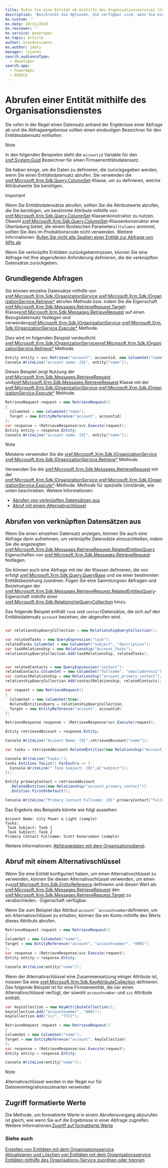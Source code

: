 ```yaml
---
title: Rufen Sie eine Entität ab mithilfe des Organisationsservices (Common Data Service für Apps)| Microsoft Docs
description: 'Beschreibt die Optionen, die verfügbar sind, wenn Sie einen Datensatz programmgesteuert abrufen'
ms.custom: ''
ms.date: 10/31/2018
ms.reviewer: ''
ms.service: powerapps
ms.topic: article
author: brandonsimons
ms.author: jdaly
manager: ryjones
search.audienceType:
  - developer
search.app:
  - PowerApps
  - D365CE
---
```

# <a name="retrieve-an-entity-using-the-organization-service"></a>Abrufen einer Entität mithilfe des Organisationsdienstes

Sie rufen in der Regel einen Datensatz anhand der Ergebnisse einer Abfrage ab und die Abfrageergebnisse sollten einen eindeutigen Bezeichner für den Entitätsdatensatz enthalten.

> [!NOTE]
> In den folgenden Beispielen steht die `accountid` Variable für den <xref:System.Guid> Bezeichner für einen Firmaenentitätsdatensatz.

Sie haben einige, um die Daten zu definieren, die zurückgegeben werden, wenn Sie einen Entitätsdatensatz abrufen. Sie verwenden die <xref:Microsoft.Xrm.Sdk.Query.ColumnSet>-Klasse, um zu definieren, welche Attributwerte Sie benötigen.


> [!IMPORTANT]
> Wenn Sie Entitätsdatensätze abrufen, sollten Sie die Attributwerte abrufen, die Sie benötigen, um bestimmte Attribute mithilfe von <xref:Microsoft.Xrm.Sdk.Query.ColumnSet> Klassenkonstruktor zu nutzen. Obwohl <xref:Microsoft.Xrm.Sdk.Query.ColumnSet>-Klassenkonstruktor eine Überladung bietet, die einem Booleschen Parameter`allColumns` annimmt, sollten Sie dies im Produktionscode nicht verwenden. Weitere Informationen: [Rufen Sie nicht alle Spalten einer Entität zur Abfrage von APIs ab](/dynamics365/customer-engagement/guidance/data/retrieve-specific-columns-entity-via-query-apis)

Wenn Sie verknüpfte Entitäten zurückgebenmüssen, können Sie eine Abfrage mit Ihre abgerufenen Anforderung definieren, die die verknüpften Datensätze zurückgeben.


## <a name="basic-retrieve"></a>Grundlegende Abfragen

Sie können einzelne Datensätze mithilfe von <xref:Microsoft.Xrm.Sdk.IOrganizationService>.<xref:Microsoft.Xrm.Sdk.IOrganizationService.Retrieve*> abrufen Methode bzw. indem Sie die Eigenschaft <xref:Microsoft.Xrm.Sdk.Messages.RetrieveRequest.Target>-Klasse<xref:Microsoft.Xrm.Sdk.Messages.RetrieveRequest> auf einen Bezugsdatensatz festlegen und verwenden<xref:Microsoft.Xrm.Sdk.IOrganizationService>.<xref:Microsoft.Xrm.Sdk.IOrganizationService.Execute*> Methode.

Dies wird im folgenden Beispiel verdeutlicht <xref:Microsoft.Xrm.Sdk.IOrganizationService><xref:Microsoft.Xrm.Sdk.IOrganizationService.Retrieve*> Methode.

```csharp
Entity entity = svc.Retrieve("account", accountid, new ColumnSet("name"));
Console.WriteLine("account name: {0}", entity["name"]);
```

Dieses Beispiel zeigt Nutzung der <xref:Microsoft.Xrm.Sdk.Messages.RetrieveRequest> und<xref:Microsoft.Xrm.Sdk.Messages.RetrieveRequest> Klasse mit der <xref:Microsoft.Xrm.Sdk.IOrganizationService>.<xref:Microsoft.Xrm.Sdk.IOrganizationService.Execute*> Methode.

```csharp
RetrieveRequest request = new RetrieveRequest()
{
  ColumnSet = new ColumnSet("name"),
  Target = new EntityReference("account", accountid)
};
var response = (RetrieveResponse)svc.Execute(request);
Entity entity = response.Entity;
Console.WriteLine("account name: {0}", entity["name"]);
```

> [!NOTE]
> Meistens verwenden Sie die <xref:Microsoft.Xrm.Sdk.IOrganizationService> <xref:Microsoft.Xrm.Sdk.IOrganizationService.Retrieve*>  Methode.
>
> Verwenden Sie die <xref:Microsoft.Xrm.Sdk.Messages.RetrieveRequest> mit der <xref:Microsoft.Xrm.Sdk.IOrganizationService>.<xref:Microsoft.Xrm.Sdk.IOrganizationService.Execute*>-Methode. Methode für spezielle Umstände, wie unten beschrieben. 
> Weitere Informationen: 
> - [Abrufen von verknüpften Datensätzen aus](#retrieve-with-related-records)
> - [Abruf mit einem Alternativschlüssel](#retrieve-with-an-alternate-key)


## <a name="retrieve-with-related-records"></a>Abrufen von verknüpften Datensätzen aus

Wenn Sie einen einzelnen Datensatz anzeigen, können Sie auch eine Abfrage darin aufnehmen, um verknüpfte Datensätze einzuschließen, indem Sie die angezeigten <xref:Microsoft.Xrm.Sdk.Messages.RetrieveRequest.RelatedEntitiesQuery> Eigenschaften von <xref:Microsoft.Xrm.Sdk.Messages.RetrieveRequest> festlegen.

Sie können auch eine Abfrage mit der der Klassen definieren, die von erfolgt <xref:Microsoft.Xrm.Sdk.Query.QueryBase> und sie einer bestimmten Entitätsbeziehung zuordnen. Fügen Sie eine Sammlungvon Abfragen und Beziehungen der <xref:Microsoft.Xrm.Sdk.Messages.RetrieveRequest.RelatedEntitiesQuery>-Eigenschaft mithilfe einer <xref:Microsoft.Xrm.Sdk.RelationshipQueryCollection> hinzu.

Das folgende Beispiel enthält `task` und `contact`Datensätze, die sich auf den Entitätsdatensatz `account` beziehen, der abgerufen wird.

```csharp

var relationshipQueryCollection = new RelationshipQueryCollection();

var relatedTasks = new QueryExpression("task");
relatedTasks.ColumnSet = new ColumnSet("subject", "description");
var taskRelationship = new Relationship("Account_Tasks");
relationshipQueryCollection.Add(taskRelationship, relatedTasks);


var relatedContacts = new QueryExpression("contact");
relatedContacts.ColumnSet = new ColumnSet("fullname", "emailaddress1");
var contactRelationship = new Relationship("account_primary_contact");
relationshipQueryCollection.Add(contactRelationship, relatedContacts);

var request = new RetrieveRequest()
{
  ColumnSet = new ColumnSet(true),
  RelatedEntitiesQuery = relationshipQueryCollection,
  Target = new EntityReference("account", accountid)
};

RetrieveResponse response = (RetrieveResponse)svc.Execute(request);

Entity retrievedAccount = response.Entity;

Console.WriteLine("Account Name: {0}",retrievedAccount["name"]);

var tasks = retrievedAccount.RelatedEntities[new Relationship("Account_Tasks")];

Console.WriteLine("Tasks:");
tasks.Entities.ToList().ForEach(x => {
  Console.WriteLine(" Task Subject: {0}",x["subject"]);
});

Entity primaryContact = retrievedAccount
  .RelatedEntities[new Relationship("account_primary_contact")]
  .Entities.FirstOrDefault();

Console.WriteLine("Primary Contact Fullname: {0}",primaryContact["fullname"]);
```
Das Ergebnis des Beispiels könnte wie folgt aussehen:

```
Account Name: City Power & Light (sample)
Tasks:
 Task Subject: Task 1
 Task Subject: Task 2
Primary Contact Fullname: Scott Konersmann (sample)
```

Weitere Informationen: [Abfdragedaten mit dem Organisationsdienst](entity-operations-query-data.md).


## <a name="retrieve-with-an-alternate-key"></a>Abruf mit einem Alternativschlüssel

Wenn Sie eine Entität konfiguriert haben, um einen Alternativschlüssel zu verwenden, können Sie diesen Alternativschlüssel verwenden, um einen zu<xref:Microsoft.Xrm.Sdk.EntityReference> definieren und diesen Wert als <xref:Microsoft.Xrm.Sdk.Messages.RetrieveRequest> den <xref:Microsoft.Xrm.Sdk.Messages.RetrieveRequest.Target> zu verabschieden. -Eigenschaft verfügbar.

Wenn Sie zum Beispiel das Attribut `account``accountnumber`definieren, um ein Alternativschlüssel zu erhalten, können Sie ein Konto mithilfe des Werts dieses Attributs abrufen.


```csharp
RetrieveRequest request = new RetrieveRequest()
{
ColumnSet = new ColumnSet("name"),
Target = new EntityReference("account", "accountnumber", "0001")
};
var response = (RetrieveResponse)svc.Execute(request);
Entity entity = response.Entity;

Console.WriteLine(entity["name"]);
```

Wenn der Alternativschlüssel eine Zusammensetzung einiger Attribute ist, müssen Sie eine <xref:Microsoft.Xrm.Sdk.KeyAttributeCollection> definieren. Das folgende Beispiel ist für eine Firmaenentität, die üer einen Alternativschlüssel verfügt, der sowohl `accountnumber` und `sic` Attribute enthält.

```csharp
var keyCollection = new KeyAttributeCollection();
keyCollection.Add("accountnumber", "0001");
keyCollection.Add("sic", "7372");

RetrieveRequest request = new RetrieveRequest()
{
ColumnSet = new ColumnSet("name"),
Target = new EntityReference("account", keyCollection)
};
var response = (RetrieveResponse)svc.Execute(request);
Entity entity = response.Entity;

Console.WriteLine(entity["name"]);
```
> [!NOTE]
> Alternativschlüssel werden in der Regel nur für Datenenintegrationsszenarien verwendet


## <a name="access-formatted-values"></a>Zugriff formatierte Werte

Die Methode, um formattierte Werte in einem Abrufensvorgang abzurufen ist gleich, wie wenn Sie auf die Ergebnisse in einer Abfrage zugreifen. Weitere Informationen:[Zugriff auf formattierte Werte](entity-operations-query-data.md#access-formatted-values)

<!-- TODO Move the information about accessing formatted values here, where the topic is shorter rather than the query topic which is longer -->

### <a name="see-also"></a>Siehe auch

[Erstellen von Entitäten mit dem Organisationsservice](entity-operations-create.md)<br />
[Aktualisieren und Löschen von Entitäten mit dem Organisationsservice](entity-operations-update-delete.md)<br />
[Entitäten mithilfe des Organisations-Service zuordnen oder trennen](entity-operations-associate-disassociate.md)<br />
